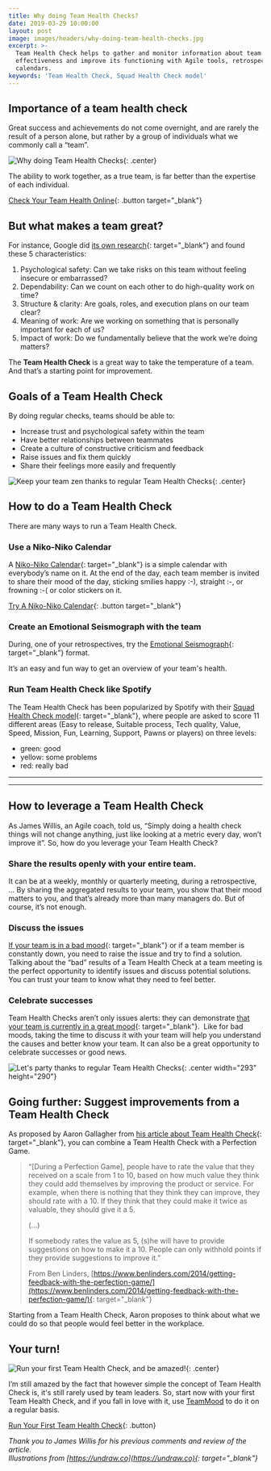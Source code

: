 ```yaml
---
title: Why doing Team Health Checks?
date: 2019-03-29 10:00:00
layout: post
image: images/headers/why-doing-team-health-checks.jpg
excerpt: >-
  Team Health Check helps to gather and monitor information about team
  effectiveness and improve its functioning with Agile tools, retrospective, and
  calendars.
keywords: 'Team Health Check, Squad Health Check model'
---
```


## Importance of a team health check

Great success and achievements do not come overnight, and are rarely the result of a person alone, but rather by a group of individuals what we commonly call a “team”.

![Why doing Team Health Checks](/uploads/proverb-1.png "Why doing Team Health Checks"){: .center}

The ability to work together, as a true team, is far better than the expertise of each individual.

[Check Your Team Health Online](https://www.teammood.com/){: .button target="_blank"}

## But what makes a team great?

For instance, Google did [its own research](https://rework.withgoogle.com/blog/five-keys-to-a-successful-google-team/){: target="_blank"} and found these 5 characteristics:

1. Psychological safety: Can we take risks on this team without feeling insecure or embarrassed?
2. Dependability: Can we count on each other to do high-quality work on time?
3. Structure & clarity: Are goals, roles, and execution plans on our team clear?
4. Meaning of work: Are we working on something that is personally important for each of us?
5. Impact of work: Do we fundamentally believe that the work we’re doing matters?

The **Team Health Check** is a great way to take the temperature of a team. And that’s a starting point for improvement.

## Goals of a Team Health Check

By doing regular checks, teams should be able to:

* Increase trust and psychological safety within the team
* Have better relationships between teammates
* Create a culture of constructive criticism and feedback
* Raise issues and fix them quickly
* Share their feelings more easily and frequently

![Keep your team zen thanks to regular Team Health Checks](/uploads/meditation-1.png "Keep your team zen thanks to regular Team Health Checks"){: .center}

## How to do a Team Health Check

There are many ways to run a Team Health Check.

### Use a Niko-Niko Calendar

A [Niko-Niko Calendar](https://blog.teammood.com/2018/07/24/evaluating-your-teams-health-with-the-niko-niko-calendar.html){: target="_blank"} is a simple calendar with everybody’s name on it. At the end of the day, each team member is invited to share their mood of the day, sticking smilies happy :-), straight :-, or frowning :-( or color stickers on it.

[Try A Niko-Niko Calendar](https://www.teammood.com/en/Niko-Niko){: .button target="_blank"}

### Create an Emotional Seismograph with the team

During, one of your retrospectives, try the [Emotional Seismograph](https://blog.teammood.com/2018/10/30/the-emotional-seismograph-a-fun-and-effective-retrospective-format.html){: target="_blank"} format.

It’s an easy and fun way to get an overview of your team's health.

### Run Team Health Check like Spotify

The Team Health Check has been popularized by Spotify with their [Squad Health Check model](https://labs.spotify.com/2014/09/16/squad-health-check-model/){: target="_blank"}, where people are asked to score 11 different areas (Easy to release, Suitable process, Tech quality, Value, Speed, Mission, Fun, Learning, Support, Pawns or players) on three levels:

* green: good
* yellow: some problems
* red: really bad

<hr/>
<div class="wishpond-campaign" data-wishpond-id="2520447" data-wishpond-href="https://embedded.wishpondpages.com/lp/2520447/"></div>
<hr/>

## How to leverage a Team Health Check

As James Willis, an Agile coach, told us, “Simply doing a health check things will not change anything, just like looking at a metric every day, won’t improve it”. So, how do you leverage your Team Health Check?

### Share the results openly with your entire team.

It can be at a weekly, monthly or quarterly meeting, during a retrospective, … By sharing the aggregated results to your team, you show that their mood matters to you, and that’s already more than many managers do. But of course, it’s not enough.

### Discuss the issues

[If your team is in a bad mood](https://blog.teammood.com/2018/05/16/your-team-is-in-a-bad-mood-heres-what-you-need-to-do.html){: target="_blank"} or if a team member is constantly down, you need to raise the issue and try to find a solution. Talking about the “bad” results of a Team Health Check at a team meeting is the perfect opportunity to identify issues and discuss potential solutions. You can trust your team to know what they need to feel better.

### Celebrate successes

Team Health Checks aren’t only issues alerts: they can demonstrate [that your team is currently in a great mood](https://blog.teammood.com/2018/06/12/how-to-leverage-your-teams-good-mood.html){: target="_blank"}. &nbsp;Like for bad moods, taking the time to discuss it with your team will help you understand the causes and better know your team. It can also be a great opportunity to celebrate successes or good news.

![Let's party thanks to regular Team Health Checks](/uploads/team-health-check-party.png "Let's party thanks to regular Team Health Checks"){: .center width="293" height="290"}

## Going further: Suggest improvements from a Team Health Check

As proposed by Aaron Gallagher from [his article about Team Health Check](https://www.linkedin.com/pulse/team-temp-aka-health-check-aaron-gallagher/){: target="_blank"}, you can combine a Team Health Check with a Perfection Game.

> “\[During a Perfection Game\], people have to rate the value that they received on a scale from 1 to 10, based on how much value they think they could add themselves by improving the product or service. For example, when there is nothing that they think they can improve, they should rate with a 10. If they think that they could make it twice as valuable, they should give it a 5.
>
>
> (…)
>
>
> If somebody rates the value as 5, (s)he will have to provide suggestions on how to make it a 10. People can only withhold points if they provide suggestions to improve it.”
>
>
> From Ben Linders, [https://www.benlinders.com/2014/getting-feedback-with-the-perfection-game/](https://www.benlinders.com/2014/getting-feedback-with-the-perfection-game/){: target="_blank"}

Starting from a Team Health Check, Aaron proposes to think about what we could do so that people would feel better in the workplace.

## Your turn\!

![Run your first Team Health Check, and be amazed!](/uploads/dance-the-music-1.png "Run your first Team Health Check, and be amazed!"){: .center}

I’m still amazed by the fact that however simple the concept of Team Health Check is, it's still rarely used by team leaders. So, start now with your first Team Health Check, and if you fall in love with it, use [TeamMood](https://www.teammood.com/en/continuous-improvement/) to do it on a regular basis.

[Run Your First Team Health Check](https://www.teammood.com/en/continuous-improvement/){: .button}

*Thank you to James Willis for his previous comments and review of the article.<br>Illustrations from&nbsp;[https://undraw.co](https://undraw.co){: target="_blank"}*